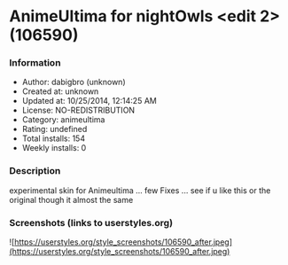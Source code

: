 # AnimeUltima for nightOwls <edit 2> (106590)

### Information
- Author: dabigbro (unknown)
- Created at: unknown
- Updated at: 10/25/2014, 12:14:25 AM
- License: NO-REDISTRIBUTION
- Category: animeultima
- Rating: undefined
- Total installs: 154
- Weekly installs: 0


### Description
experimental skin for Animeultima ... 
few Fixes ... see if u like this or the original though it almost the same


### Screenshots (links to userstyles.org)
![https://userstyles.org/style_screenshots/106590_after.jpeg](https://userstyles.org/style_screenshots/106590_after.jpeg)


